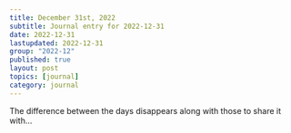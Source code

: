 ```yaml
---
title: December 31st, 2022
subtitle: Journal entry for 2022-12-31
date: 2022-12-31
lastupdated: 2022-12-31
group: "2022-12"
published: true
layout: post
topics: [journal]
category: journal
---
```


The difference between the days disappears along with those to share it with...
